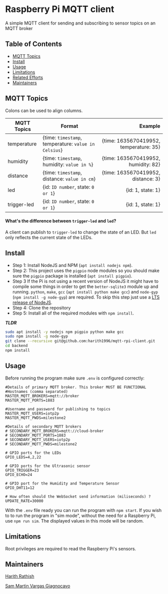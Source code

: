 # Raspberry Pi MQTT client

A simple MQTT client for sending and subscribing to sensor topics on an MQTT broker

## Table of Contents
- [MQTT Topics](#mqtt-topics)
- [Install](#install)
- [Usage](#usage)
- [Limitations](#limitations)
- [Related Efforts](#related-efforts)
- [Maintainers](#maintainers)

## MQTT Topics
Colons can be used to align columns.

| MQTT Topics        | Format           | Example  |
| -------------      | -------------    | -----:   |
| temperature        | {time: ```timestamp```, temperature: ```value in Celsius```}    | {time: 1635670419952, temperature: 35}    |
| humidity           | {time: ```timestamp```, humidity: ```value in %```}    | {time: 1635670419952, humidity: 82}    |
| distance           | {time: ```timestamp```, distance: ```value in cm```}    | {time: 1635670419952, distance: 3}    |
| led                | {id: ```ID number```, state: ```0 or 1```}         |    {id: 1, state: 1}    |
| trigger-led        | {id: ```ID number```, state: ```0 or 1```}         |    {id: 1, state: 1}    |

#### What's the difference between ```trigger-led``` and ```led```?

A client can publish to ```trigger-led``` to change the state of an LED. But ```led``` only reflects the current state of the LEDs.


## Install
- Step 1: Install NodeJS and NPM (`apt install nodejs npm`).
- Step 2: This project uses the `pigpio` node modules so you should make sure the `pigpio` package is installed (`apt install pigpio`).
- Step 3 If the Pi is not using a recent version of NodeJS it might have to compile some things in order to get the `better-sqlite3` module up and running. `python`, `make`, `gcc` (`apt install python make gcc`) and `node-gyp` (`npm install -g node-gyp`) are required. To skip this step just use a [LTS release of NodeJS](https://nodejs.org/en/about/releases/).
- Step 4: Clone the repository
- Step 5: Install all of the required modules with `npm install`.

***TLDR***
```bash
sudo apt install -y nodejs npm pigpio python make gcc
sudo npm install -g node-gyp
git clone --recursive git@github.com:harith1996/mqtt-rpi-client.git
cd backend
npm install
```

## Usage
Before running the program make sure `.env` is configured correctly: 
```env
#Details of primary MQTT broker. This broker MUST BE FUNCTIONAL
#Hostnames (comma separated)
MASTER_MQTT_BROKERS=mqtt://broker
MASTER_MQTT_PORTS=1883

#Username and password for publishing to topics
MASTER_MQTT_USERS=iotp2p
MASTER_MQTT_PWDS=milestone2

#Details of secondary MQTT brokers
# SECONDARY_MQTT_BROKERS=mqtt://cloud-broker
# SECONDARY_MQTT_PORTS=1883
# SECONDARY_MQTT_USERS=iotp2p
# SECONDARY_MQTT_PWDS=milestone2

# GPIO ports for the LEDs
GPIO_LEDS=4,2,22

# GPIO ports for the Ultrasonic sensor
GPIO_TRIGGER=23
GPIO_ECHO=24

# GPIO port for the Humidity and Temperature Sensor
GPIO_DHT11=12

# How often should the WebSocket send information (miliseconds) ?
UPDATE_RATE=30000
```

With the `.env` file ready you can run the program with `npm start`. If you wish to to run the program in "sim mode", without the need for a Raspberry Pi, use `npm run sim`. The displayed values in this mode will be random.

## Limitations
Root privileges are required to read the Raspberry Pi's sensors.

## Maintainers
[Harith Rathish](https://github.com/harith1996)

[Sam Martin Vargas Giagnocavo](https://github.com/smvg)
